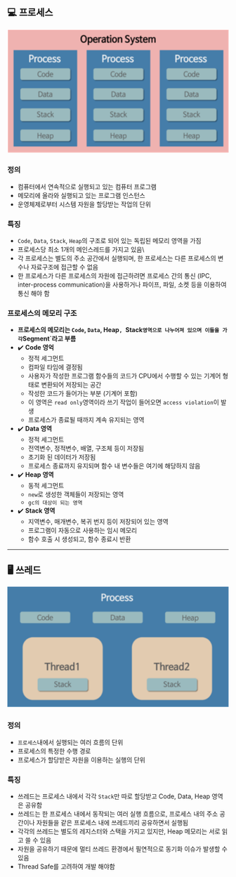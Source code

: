 ## 💻 프로세스
![](../images/tg/2021-09-09-21-19-18.png)
### 정의
- 컴퓨터에서 연속적으로 실행되고 있는 컴퓨터 프로그램
- 메모리에 올라와 실행되고 있는 프로그램 인스턴스
- 운영체제로부터 시스템 자원을 할당받는 작업의 단위
### 특징
- `Code`, `Data`, `Stack`, `Heap`의 구조로 되어 있는 독립된 메모리 영역을 가짐
- 프로세스당 최소 1개의 메인스레드를 가지고 있음\
- 각 프로세스는 별도의 주소 공간에서 실행되며, 한 프로세스는 다른 프로세스의 변수나 자료구조에 접근할 수 없음
- 한 프로세스가 다른 프로세스의 자원에 접근하려면 프로세스 간의 통신 (IPC, inter-process communication)을 사용하거나 파이프, 파일, 소켓 등을 이용하여 통신 해야 함
### 프로세스의 메모리 구조
- **프로세스의 메모리는 `Code`, `Data`, Heap`, `Stack` 영역으로 나누어져 있으며 이들을 가각 `Segment`라고 부름**
- ✔️ **Code 영억**
     - 정적 세그먼트
     - 컴파일 타임에 결정됨
     - 사용자가 작성한 프로그램 함수들의 코드가 CPU에서 수행할 수 있는 기계어 형태로 변환되어 저장되는 공간
     - 작성한 코드가 들어가는 부분 (기계어 포함)
     - 이 영역은 `read only`영역이라 쓰기 작업이 들어오면 `access violation`이 발생
     - 프로세스가 종료될 때까지 계속 유지되는 영역
 - ✔️ **Data 영역**
     - 정적 세그먼트
     - 전역변수, 정적변수, 배열, 구조체 등이 저장됨
     - 초기화 된 데이터가 저장됨
     - 프로세스 종료까지 유지되며 함수 내 변수들은 여기에 해당하지 않음
- ✔️ **Heap 영역**
    - 동적 세그먼트
    - `new`로 생성한 객체들이 저장되는 영역
    - `gc의 대상이 되는 영역`
- ✔️ **Stack 영역**
    - 지역변수, 매개변수, 복귀 번지 등이 저장되어 있는 영역
    - 프로그램이 자동으로 사용하는 임시 메모리
    - 함수 호출 시 생성되고, 함수 종료시 반환 

<hr>

## 🖥️ 쓰레드
![](../images/tg/2021-09-09-21-20-36.png)
### 정의
- `프로세스`내에서 실행되는 여러 흐름의 단위
- 프로세스의 특정한 수행 경로
- 프로세스가 할당받은 자원을 이용하는 실행의 단위
### 특징
- 쓰레드는 프로세스 내에서 각각 `Stack`만 따로 할당받고 Code, Data, Heap 영역은 공유함
- 쓰레드는 한 프로세스 내에서 동작되는 여러 실행 흐름으로, 프로세스 내의 주소 공간이나 자원들을 같은 프로세스 내에 쓰레드끼리 공유하면서 실행됨
- 각각의 쓰레드는 별도의 레지스터와 스택을 가지고 있지만, Heap 메모리는 서로 읽고 쓸 수 있음
- 자원을 공유하기 때문에 멀티 쓰레드 환경에서 필연적으로 동기화 이슈가 발생할 수 있음
- Thread Safe를 고려하여 개발 해야함
   